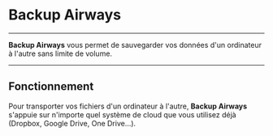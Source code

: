 # Backup Airways
----
**Backup Airways** vous permet de sauvegarder vos données d'un ordinateur à l'autre sans limite de volume.

----
## Fonctionnement
Pour transporter vos fichiers d'un ordinateur à l'autre, **Backup Airways** s'appuie sur n'importe quel système de cloud que vous utilisez déjà (Dropbox, Google Drive, One Drive...).
